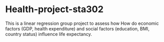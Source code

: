 # Health-project-sta302
This is a linear regression group project to assess how How do economic factors (GDP, health expenditure) and social factors (education, BMI, country status) influence life expectancy.
